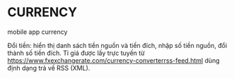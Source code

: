 # CURRENCY
mobile app currency

Đổi tiền: hiển thị danh sách tiền nguồn và tiền đích, nhập số tiền nguồn, đổi thành số tiền
đích. Tỉ giá được lấy trực tuyến từ https://www.fxexchangerate.com/currency-converterrss-feed.html dùng định dạng trả về RSS (XML).
